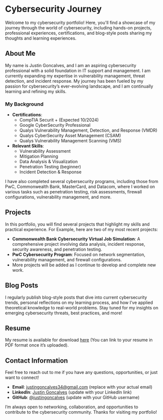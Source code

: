 # Cybersecurity Journey

Welcome to my cybersecurity portfolio! Here, you'll find a showcase of my journey through the world of cybersecurity, including hands-on projects, professional experiences, certifications, and blog-style posts sharing my thoughts and learning experiences.

## About Me
My name is Justin Goncalves, and I am an aspiring cybersecurity professional with a solid foundation in IT support and management. I am currently expanding my expertise in vulnerability management, threat detection, and incident response. My journey has been fueled by my passion for cybersecurity’s ever-evolving landscape, and I am continually learning and refining my skills.

### My Background
- **Certifications**:
   - CompTIA Securit + (Expected 10/2024)
   - Google CyberSecurity Professional
   - Qualys Vulnerability Management, Detection, and Response (VMDR)
   - Qualys CyberSecurity Asset Management (CSAM)
   - Qualys Vulnerability Management Scanning (VMS)
- **Relevant Skills**:
   - Vulnerability Assessment
   - Mitigation Planning
   - Data Analysis & Visualization
   - Penetration Testing (beginner)
   - Incident Detection & Response

I have also completed several cybersecurity programs, including those from PwC, Commonwealth Bank, MasterCard, and Datacom, where I worked on various tasks such as penetration testing, risk assessments, firewall configurations, vulnerability management, and more.

## Projects
In this portfolio, you will find several projects that highlight my skills and practical experience. For Example, here are two of my most recent projects:
- **Commonwealth Bank Cybersecurity Virtual Job Simulation**: A comprehensive project involving data analysis, incident response, security awareness, and penetration testing.
- **PwC Cybersecurity Program**: Focused on network segmentation, vulnerability management, and firewall configurations.
- More projects will be added as I continue to develop and complete new work.

## Blog Posts
I regularly publish blog-style posts that dive into current cybersecurity trends, personal reflections on my learning process, and how I’ve applied theoretical knowledge to real-world problems. Stay tuned for my insights on emerging cybersecurity threats, best practices, and more!

## Resume
My resume is available for download [here](#) (You can link to your resume in PDF format once it’s uploaded).

## Contact Information
Feel free to reach out to me if you have any questions, opportunities, or just want to connect!

- **Email**: justingoncalves34@gmail.com (replace with your actual email)
- **LinkedIn**: [Justin Goncalves](https://www.linkedin.com/in/justin-goncalves) (update with your LinkedIn link)
- **GitHub**: [@justingoncalves](https://github.com/justingoncalves) (update with your GitHub username)

I’m always open to networking, collaboration, and opportunities to contribute to the cybersecurity community. Thanks for visiting my portfolio!

